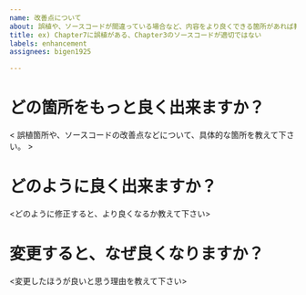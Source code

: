 ```yaml
---
name: 改善点について
about: 誤植や、ソースコードが間違っている場合など、内容をより良くできる箇所があれば教えて下さい。
title: ex) Chapter7に誤植がある、Chapter3のソースコードが適切ではない
labels: enhancement
assignees: bigen1925

---
```


# どの箇所をもっと良く出来ますか？

< 誤植箇所や、ソースコードの改善点などについて、具体的な箇所を教えて下さい。 >

# どのように良く出来ますか？

<どのように修正すると、より良くなるか教えて下さい>

# 変更すると、なぜ良くなりますか？

<変更したほうが良いと思う理由を教えて下さい>
